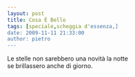 ```yaml
---
layout: post
title: Cosa È Bello
tags: [speciale,scheggia d'essenza,]
date: 2009-11-11 21:33:00
author: pietro
---
```

Le stelle non sarebbero una novità la notte<br/>se brillassero anche di giorno.
